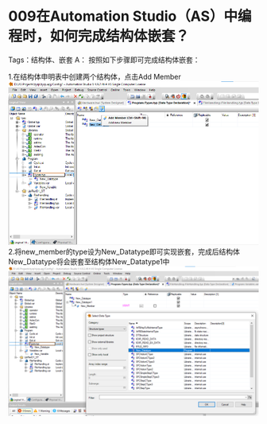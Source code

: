 # 009在Automation Studio（AS）中编程时，如何完成结构体嵌套？
Tags：结构体、嵌套
A：
按照如下步骤即可完成结构体嵌套：
	
1.在结构体申明表中创建两个结构体，点击Add Member
![Img](./FILES/009在Automation%20Studio（AS）中编程时，如何完成结构体嵌套？.md/img-20220530002744.png)
2.将new_member的type设为New_Datatype即可实现嵌套，完成后结构体New_Datatype将会嵌套至结构体New_Datatype1中
![Img](./FILES/009在Automation%20Studio（AS）中编程时，如何完成结构体嵌套？.md/img-20220530002756.png)
